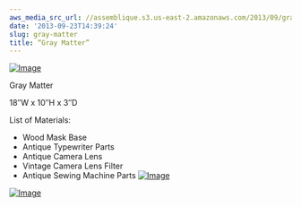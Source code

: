 ```yaml
---
aws_media_src_url: //assemblique.s3.us-east-2.amazonaws.com/2013/09/graymatter.jpg
date: '2013-09-23T14:39:24'
slug: gray-matter
title: “Gray Matter”
---
```


 [![Image](//assemblique.s3.us-east-2.amazonaws.com/2013/09/graymatter.jpg?w=487)](//assemblique.s3.us-east-2.amazonaws.com/2013/09/graymatter.jpg)

 Gray Matter

 18″W x 10″H x 3″D

 List of Materials:

  * Wood Mask Base
 * Antique Typewriter Parts
 * Antique Camera Lens
 * Vintage Camera Lens Filter
 * Antique Sewing Machine Parts
  [![Image](//assemblique.s3.us-east-2.amazonaws.com/2013/09/graymatter-side1.jpg?w=487)](//assemblique.s3.us-east-2.amazonaws.com/2013/09/graymatter-side1.jpg)

 [![Image](//assemblique.s3.us-east-2.amazonaws.com/2013/09/graymatter-side21.jpg?w=487)](//assemblique.s3.us-east-2.amazonaws.com/2013/09/graymatter-side21.jpg)